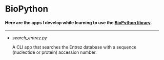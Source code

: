 # BioPython
#### Here are the apps I develop while learning to use the [BioPython library](https://biopython.org/).
***
* _search_entrez.py_

  A CLI app that searches the Entrez database with a sequence (nucleotide or protein) accession number.

